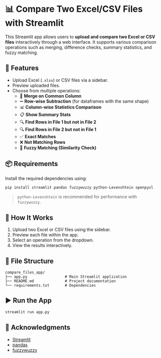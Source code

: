 
# 📊 Compare Two Excel/CSV Files with Streamlit

This Streamlit app allows users to **upload and compare two Excel or CSV files** interactively through a web interface. It supports various comparison operations such as merging, difference checks, summary statistics, and fuzzy matching.

## 🚀 Features

- Upload Excel (`.xlsx`) or CSV files via a sidebar.
- Preview uploaded files.
- Choose from multiple operations:
  - 🔗 **Merge on Common Column**
  - ➖ **Row-wise Subtraction** (for dataframes with the same shape)
  - 📊 **Column-wise Statistics Comparison**
  - 📋 **Show Summary Stats**
  - 🔍 **Find Rows in File 1 but not in File 2**
  - 🔍 **Find Rows in File 2 but not in File 1**
  - ✅ **Exact Matches**
  - ❌ **Not Matching Rows**
  - 🤖 **Fuzzy Matching (Similarity Check)**

## 📦 Requirements

Install the required dependencies using:

```bash
pip install streamlit pandas fuzzywuzzy python-Levenshtein openpyxl
```

> `python-Levenshtein` is recommended for performance with `fuzzywuzzy`.

## 🧠 How It Works

1. Upload two Excel or CSV files using the sidebar.
2. Preview each file within the app.
3. Select an operation from the dropdown.
4. View the results interactively.

## 📁 File Structure

```
compare_files_app/
├── app.py                 # Main Streamlit application
├── README.md              # Project documentation
└── requirements.txt       # Dependencies
```

## ▶️ Run the App

```bash
streamlit run app.py
```

## 🙌 Acknowledgments

- [Streamlit](https://streamlit.io/)
- [pandas](https://pandas.pydata.org/)
- [fuzzywuzzy](https://github.com/seatgeek/fuzzywuzzy)
